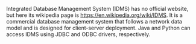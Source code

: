 Integrated Database Management System (IDMS) has no official website, but here its wikipedia page is https://en.wikipedia.org/wiki/IDMS. It is a commercial database management system that follows a network data model and is designed for client-server deployment. Java and Python can access IDMS using JDBC and ODBC drivers, respectively.